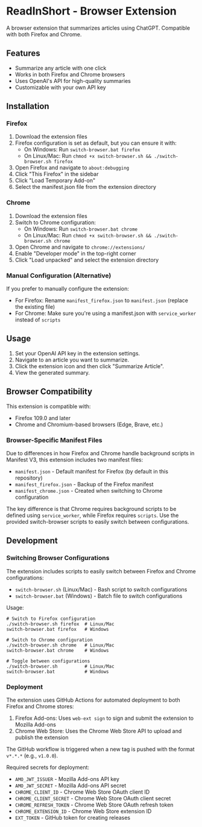 # ReadInShort - Browser Extension

A browser extension that summarizes articles using ChatGPT. Compatible with both Firefox and Chrome.

## Features

- Summarize any article with one click
- Works in both Firefox and Chrome browsers
- Uses OpenAI's API for high-quality summaries
- Customizable with your own API key

## Installation

### Firefox
1. Download the extension files
2. Firefox configuration is set as default, but you can ensure it with:
   - On Windows: Run `switch-browser.bat firefox`
   - On Linux/Mac: Run `chmod +x switch-browser.sh && ./switch-browser.sh firefox`
3. Open Firefox and navigate to `about:debugging`
4. Click "This Firefox" in the sidebar
5. Click "Load Temporary Add-on"
6. Select the manifest.json file from the extension directory

### Chrome
1. Download the extension files
2. Switch to Chrome configuration:
   - On Windows: Run `switch-browser.bat chrome`
   - On Linux/Mac: Run `chmod +x switch-browser.sh && ./switch-browser.sh chrome`
3. Open Chrome and navigate to `chrome://extensions/`
4. Enable "Developer mode" in the top-right corner
5. Click "Load unpacked" and select the extension directory

### Manual Configuration (Alternative)
If you prefer to manually configure the extension:
- For Firefox: Rename `manifest_firefox.json` to `manifest.json` (replace the existing file)
- For Chrome: Make sure you're using a manifest.json with `service_worker` instead of `scripts`

## Usage

1. Set your OpenAI API key in the extension settings.
2. Navigate to an article you want to summarize.
3. Click the extension icon and then click "Summarize Article".
4. View the generated summary.

## Browser Compatibility

This extension is compatible with:
- Firefox 109.0 and later
- Chrome and Chromium-based browsers (Edge, Brave, etc.)

### Browser-Specific Manifest Files

Due to differences in how Firefox and Chrome handle background scripts in Manifest V3, this extension includes two manifest files:

- `manifest.json` - Default manifest for Firefox (by default in this repository)
- `manifest_firefox.json` - Backup of the Firefox manifest
- `manifest_chrome.json` - Created when switching to Chrome configuration

The key difference is that Chrome requires background scripts to be defined using `service_worker`, while Firefox requires `scripts`. Use the provided switch-browser scripts to easily switch between configurations.

## Development

### Switching Browser Configurations

The extension includes scripts to easily switch between Firefox and Chrome configurations:

- `switch-browser.sh` (Linux/Mac) - Bash script to switch configurations
- `switch-browser.bat` (Windows) - Batch file to switch configurations

Usage:
```
# Switch to Firefox configuration
./switch-browser.sh firefox  # Linux/Mac
switch-browser.bat firefox   # Windows

# Switch to Chrome configuration
./switch-browser.sh chrome   # Linux/Mac
switch-browser.bat chrome    # Windows

# Toggle between configurations
./switch-browser.sh          # Linux/Mac
switch-browser.bat           # Windows
```

### Deployment

The extension uses GitHub Actions for automated deployment to both Firefox and Chrome stores:

1. Firefox Add-ons: Uses `web-ext sign` to sign and submit the extension to Mozilla Add-ons
2. Chrome Web Store: Uses the Chrome Web Store API to upload and publish the extension

The GitHub workflow is triggered when a new tag is pushed with the format `v*.*.*` (e.g., `v1.0.0`).

Required secrets for deployment:
- `AMO_JWT_ISSUER` - Mozilla Add-ons API key
- `AMO_JWT_SECRET` - Mozilla Add-ons API secret
- `CHROME_CLIENT_ID` - Chrome Web Store OAuth client ID
- `CHROME_CLIENT_SECRET` - Chrome Web Store OAuth client secret
- `CHROME_REFRESH_TOKEN` - Chrome Web Store OAuth refresh token
- `CHROME_EXTENSION_ID` - Chrome Web Store extension ID
- `EXT_TOKEN` - GitHub token for creating releases
